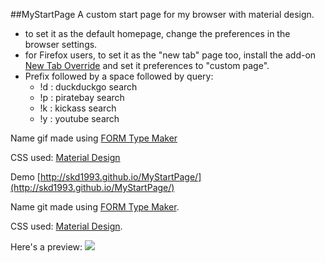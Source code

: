 ##MyStartPage
A custom start page for my browser with material design.

* to set it as the default homepage, change the preferences in the browser settings.
* for Firefox users, to set it as the "new tab" page too, install the add-on [New Tab Override](https://addons.mozilla.org/en-US/firefox/addon/new-tab-override/) and set it preferences to "custom page".
* Prefix followed by a space followed by query: 
	* !d : duckduckgo search 
	* !p : piratebay search
	* !k : kickass search
	* !y : youtube search

Name gif made using [FORM Type Maker](https://formtypemaker.appspot.com/)

CSS used: [Material Design](http://fezvrasta.github.io/bootstrap-material-design/bootstrap-elements.html)

Demo [http://skd1993.github.io/MyStartPage/](http://skd1993.github.io/MyStartPage/)

Name git made using [FORM Type Maker](https://formtypemaker.appspot.com/).

CSS used: [Material Design](http://fezvrasta.github.io/bootstrap-material-design/bootstrap-elements.html).

Here's a preview:
![](http://i.imgur.com/HRrmKaY.png)